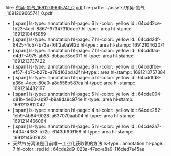 file:: [东吴-氦气_1691209665741_0.pdf](../assets/东吴-氦气_1691209665741_0.pdf)
file-path:: ../assets/东吴-氦气_1691209665741_0.pdf

- [:span]
  ls-type:: annotation
  hl-page:: 6
  hl-color:: yellow
  id:: 64cdd2ce-fb23-4ecf-8867-97347310dec7
  hl-type:: area
  hl-stamp:: 1691210445859
- [:span]
  ls-type:: annotation
  hl-page:: 7
  hl-color:: yellow
  id:: 64cdd2df-8425-4c57-b73a-f6ff2a0a9f2d
  hl-type:: area
  hl-stamp:: 1691210462071
- [:span]
  ls-type:: annotation
  hl-page:: 7
  hl-color:: yellow
  id:: 64cddfaa-d4d7-4975-ab58-dbbaae3ed071
  hl-type:: area
  hl-stamp:: 1691213737422
- [:span]
  ls-type:: annotation
  hl-page:: 8
  hl-color:: yellow
  id:: 64cddfbe-ef57-4b7c-b27b-a78d163bda2f
  hl-type:: area
  hl-stamp:: 1691213757384
- [:span]
  ls-type:: annotation
  hl-page:: 5
  hl-color:: yellow
  id:: 64cddfd8-a36d-4eec-80e0-a8d558b587ca
  hl-type:: area
  hl-stamp:: 1691214482197
- [:span]
  ls-type:: annotation
  hl-page:: 5
  hl-color:: yellow
  id:: 64cde004-d81b-4e00-ab97-b9a8da9c974e
  hl-type:: area
  hl-stamp:: 1691213812042
- [:span]
  ls-type:: annotation
  hl-page:: 4
  hl-color:: yellow
  id:: 64cde282-1eb9-4b84-9028-a637070aab04
  hl-type:: area
  hl-stamp:: 1691214466064
- [:span]
  ls-type:: annotation
  hl-page:: 5
  hl-color:: yellow
  id:: 64cde2a7-6404-4383-b72c-6143df9f6158
  hl-type:: area
  hl-stamp:: 1691214502923
- 天然气分离法是目前唯一工业化获取氦的方法
  ls-type:: annotation
  hl-page:: 7
  hl-color:: red
  id:: 64cde2d9-023a-47ec-a8a9-116ded7a45ae